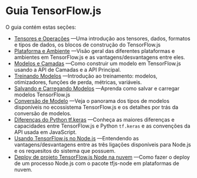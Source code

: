 # Guia TensorFlow.js

O guia contém estas seções:

* [Tensores e Operações](tensors_operations.md) —Uma introdução aos tensores, dados, formatos e    tipos de dados, os blocos de construção do TensorFlow.js
* [Plataforma e Ambiente](platform_environment.md) —Visão geral das diferentes plataformas e       ambientes em TensorFlow.js e as vantagens/desvantagens entre eles.
* [Modelos e Camadas](models_and_layers.md) —Como construir um modelo em TensorFlow.js usando a    API de Camadas e a API Principal.
* [Treinando Modelos](train_models.md) —Introdução ao treinamento: modelos, otimizadores,          funções de perda, métricas, variáveis.
* [Salvando e Carregando Modelos](save_load.md) —Aprenda como salvar e carregar modelos            TensorFlow.js
* [Conversão de Modelo](conversion.md) —Veja o panorama dos tipos de modelos disponíveis no        ecossistema TensorFlow.js e os detalhes por trás da conversão de modelos.
* [Diferenças do Python tf.keras](layers_for_keras_users.md) —Conheça as maiores diferenças e      capacidades entre TensorFlow.js e Python `tf.keras` e as convenções da API usada em JavaScript.
* [Usando TensorFlow.js no Node.js](nodejs.md) —Entendendo as vantagens/desvantagens entre as      três ligações disponíveis para Node.js e os requesitos do sistema que possuem.
* [Deploy de projeto TensorFlow.js Node na nuvem](node_in_cloud.md) —Como fazer o deploy de um     processo Node.js com o pacote tfjs-node em plataformas de nuvem.